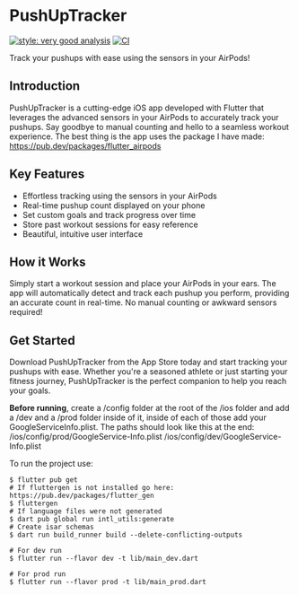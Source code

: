 # PushUpTracker

[![style: very good analysis](https://img.shields.io/badge/style-very_good_analysis-B22C89.svg)](https://pub.dev/packages/very_good_analysis)
[![CI](https://github.com/lucas-goldner/Pushup-Bro/actions/workflows/build_flutter_ios.yml/badge.svg?branch=main&event=pull_request)](https://github.com/lucas-goldner/Pushup-Bro/actions/workflows/build_flutter_ios.yml)

Track your pushups with ease using the sensors in your AirPods!

## Introduction

PushUpTracker is a cutting-edge iOS app developed with Flutter that leverages the advanced sensors in your AirPods to accurately track your pushups. Say goodbye to manual counting and hello to a seamless workout experience.
The best thing is the app uses the package I have made: https://pub.dev/packages/flutter_airpods

## Key Features

- Effortless tracking using the sensors in your AirPods
- Real-time pushup count displayed on your phone
- Set custom goals and track progress over time
- Store past workout sessions for easy reference
- Beautiful, intuitive user interface

## How it Works

Simply start a workout session and place your AirPods in your ears. The app will automatically detect and track each pushup you perform, providing an accurate count in real-time. No manual counting or awkward sensors required!

## Get Started

Download PushUpTracker from the App Store today and start tracking your pushups with ease. Whether you're a seasoned athlete or just starting your fitness journey, PushUpTracker is the perfect companion to help you reach your goals.

**Before running**, create a /config folder at the root of the /ios folder and
add a /dev and a /prod folder inside of it, inside of each of those add your GoogleServiceInfo.plist.
The paths should look like this at the end:
/ios/config/prod/GoogleService-Info.plist
/ios/config/dev/GoogleService-Info.plist

To run the project use:

```
$ flutter pub get
# If fluttergen is not installed go here: https://pub.dev/packages/flutter_gen
$ fluttergen
# If language files were not generated
$ dart pub global run intl_utils:generate
# Create isar schemas
$ dart run build_runner build --delete-conflicting-outputs

# For dev run
$ flutter run --flavor dev -t lib/main_dev.dart

# For prod run
$ flutter run --flavor prod -t lib/main_prod.dart
```
